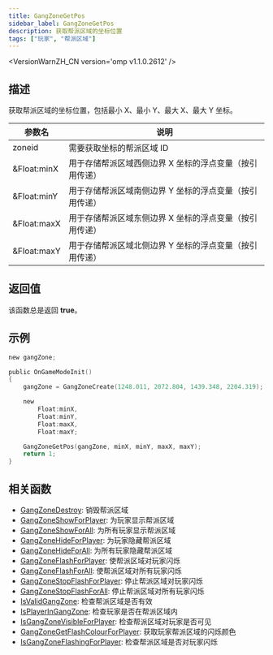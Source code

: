 ```yaml
---
title: GangZoneGetPos
sidebar_label: GangZoneGetPos
description: 获取帮派区域的坐标位置
tags: ["玩家", "帮派区域"]
---
```


<VersionWarnZH_CN version='omp v1.1.0.2612' />

## 描述

获取帮派区域的坐标位置，包括最小 X、最小 Y、最大 X、最大 Y 坐标。

| 参数名      | 说明                                                    |
| ----------- | ------------------------------------------------------- |
| zoneid      | 需要获取坐标的帮派区域 ID                               |
| &Float:minX | 用于存储帮派区域西侧边界 X 坐标的浮点变量（按引用传递） |
| &Float:minY | 用于存储帮派区域南侧边界 Y 坐标的浮点变量（按引用传递） |
| &Float:maxX | 用于存储帮派区域东侧边界 X 坐标的浮点变量（按引用传递） |
| &Float:maxY | 用于存储帮派区域北侧边界 Y 坐标的浮点变量（按引用传递） |

## 返回值

该函数总是返回 **true**。

## 示例

```c
new gangZone;

public OnGameModeInit()
{
    gangZone = GangZoneCreate(1248.011, 2072.804, 1439.348, 2204.319);

    new
        Float:minX,
        Float:minY,
        Float:maxX,
        Float:maxY;

    GangZoneGetPos(gangZone, minX, minY, maxX, maxY);
    return 1;
}
```

## 相关函数

- [GangZoneDestroy](GangZoneDestroy): 销毁帮派区域
- [GangZoneShowForPlayer](GangZoneShowForPlayer): 为玩家显示帮派区域
- [GangZoneShowForAll](GangZoneShowForAll): 为所有玩家显示帮派区域
- [GangZoneHideForPlayer](GangZoneHideForPlayer): 为玩家隐藏帮派区域
- [GangZoneHideForAll](GangZoneHideForAll): 为所有玩家隐藏帮派区域
- [GangZoneFlashForPlayer](GangZoneFlashForPlayer): 使帮派区域对玩家闪烁
- [GangZoneFlashForAll](GangZoneFlashForAll): 使帮派区域对所有玩家闪烁
- [GangZoneStopFlashForPlayer](GangZoneStopFlashForPlayer): 停止帮派区域对玩家闪烁
- [GangZoneStopFlashForAll](GangZoneStopFlashForAll): 停止帮派区域对所有玩家闪烁
- [IsValidGangZone](IsValidGangZone): 检查帮派区域是否有效
- [IsPlayerInGangZone](IsPlayerInGangZone): 检查玩家是否在帮派区域内
- [IsGangZoneVisibleForPlayer](IsGangZoneVisibleForPlayer): 检查帮派区域对玩家是否可见
- [GangZoneGetFlashColourForPlayer](GangZoneGetFlashColourForPlayer): 获取玩家帮派区域的闪烁颜色
- [IsGangZoneFlashingForPlayer](IsGangZoneFlashingForPlayer): 检查帮派区域是否对玩家闪烁
